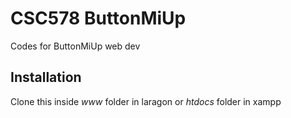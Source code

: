 # CSC578 ButtonMiUp

Codes for ButtonMiUp web dev

## Installation

Clone this inside *www* folder in laragon or *htdocs* folder in xampp

